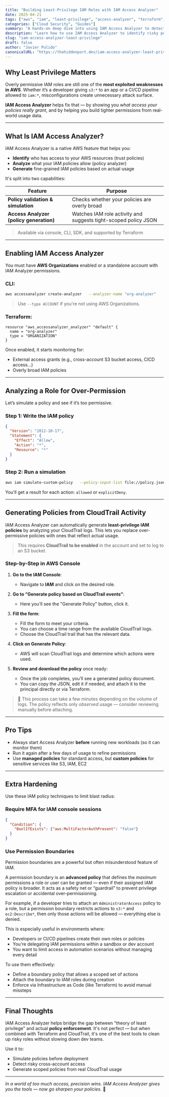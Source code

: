 ```yaml
---
title: "Building Least-Privilege IAM Roles with IAM Access Analyzer"
date: 2025-04-21
tags: ["aws", "iam", "least-privilege", "access-analyzer", "terraform", "security"]
categories: ["Cloud Security", "Guides"]
summary: "A hands-on deep dive into using IAM Access Analyzer to detect, refine, and enforce least-privilege IAM policies in AWS. Includes CLI examples, Terraform integration, and AWS-recommended practices."
description: "Learn how to use IAM Access Analyzer to identify risky permissions, generate fine-tuned IAM policies, and integrate the tool into your AWS development workflow."
slug: "iam-access-analyzer-least-privilege"
draft: false
author: "Javier Pulido"
canonicalURL: "https://thehiddenport.dev/iam-access-analyzer-least-privilege"
---
```


## Why Least Privilege Matters

Overly permissive IAM roles are still one of the **most exploited weaknesses in AWS**. Whether it’s a developer giving `s3:*` to an app or a CI/CD pipeline allowed to `iam:*`, misconfigurations create unnecessary attack surface.

**IAM Access Analyzer** helps fix that — by showing you *what access your policies really grant*, and by helping you build tighter permissions from real-world usage data.

---

## What Is IAM Access Analyzer?

IAM Access Analyzer is a native AWS feature that helps you:

- **Identify** who has access to your AWS resources (trust policies)
- **Analyze** what your IAM policies allow (policy analyzer)
- **Generate** fine-grained IAM policies based on actual usage

It's split into two capabilities:

| Feature | Purpose |
|--------|---------|
| **Policy validation & simulation** | Checks whether your policies are overly broad |
| **Access Analyzer (policy generation)** | Watches IAM role activity and suggests tight-scoped policy JSON |

> Available via console, CLI, SDK, and supported by Terraform

---

## Enabling IAM Access Analyzer

You must have **AWS Organizations** enabled or a standalone account with IAM Analyzer permissions.

### CLI:
```bash
aws accessanalyzer create-analyzer   --analyzer-name "org-analyzer"   --type ORGANIZATION
```

> Use `--type ACCOUNT` if you're not using AWS Organizations.

### Terraform:
```hcl
resource "aws_accessanalyzer_analyzer" "default" {
  name = "org-analyzer"
  type = "ORGANIZATION"
}
```

Once enabled, it starts monitoring for:
- External access grants (e.g., cross-account S3 bucket access, CICD access...)
- Overly broad IAM policies

---

## Analyzing a Role for Over-Permission

Let’s simulate a policy and see if it’s too permissive.

### Step 1: Write the IAM policy
```json
{
  "Version": "2012-10-17",
  "Statement": {
    "Effect": "Allow",
    "Action": "*",
    "Resource": "*"
  }
}
```

### Step 2: Run a simulation
```bash
aws iam simulate-custom-policy   --policy-input-list file://policy.json   --action-names "s3:ListBucket" "ec2:StartInstances" "iam:DeleteUser"
```

You’ll get a result for each action: `allowed` or `explicitDeny`.

---

## Generating Policies from CloudTrail Activity

IAM Access Analyzer can automatically generate **least-privilege IAM policies** by analyzing your CloudTrail logs. This lets you replace over-permissive policies with ones that reflect actual usage.

> This requires **CloudTrail to be enabled** in the account and set to log to an S3 bucket.

### Step-by-Step in AWS Console

1. **Go to the IAM Console**:
   - Navigate to **IAM** and click on the desired role.

2. **Go to “Generate policy based on CloudTrail events”**:
   - Here you’ll see the "Generate Policy" button, click it.

3. **Fill the form**:
   - Fill the form to meet your criteria.
   - You can choose a time range from the available CloudTrail logs.
   - Choose the CloudTrail trail that has the relevant data.

4. **Click on Generate Policy**:
   - AWS will scan CloudTrail logs and determine which actions were used.

5. **Review and download the policy** once ready:
   - Once the job completes, you’ll see a generated policy document.
   - You can copy the JSON, edit it if needed, and attach it to the principal directly or via Terraform.

> 🧠 This process can take a few minutes depending on the volume of logs. The policy reflects only *observed* usage — consider reviewing manually before attaching.

---

## Pro Tips

- Always start Access Analyzer **before** running new workloads (so it can monitor them)
- Run it again after a few days of usage to refine permissions
- Use **managed policies** for standard access, but **custom policies** for sensitive services like S3, IAM, EC2

---

## Extra Hardening

Use these IAM policy techniques to limit blast radius:

### Require MFA for IAM console sessions

```json
{
  "Condition": {
    "BoolIfExists": {"aws:MultiFactorAuthPresent": "false"}
  }
}
```

### Use Permission Boundaries

Permission boundaries are a powerful but often misunderstood feature of IAM.

A permission boundary is an **advanced policy** that defines the *maximum* permissions a role or user can be granted — even if their assigned IAM policy is broader. It acts as a safety net or “guardrail” to prevent privilege escalation or accidental over-permissioning.

For example, if a developer tries to attach an `AdministratorAccess` policy to a role, but a permission boundary restricts actions to `s3:*` and `ec2:Describe*`, then only those actions will be allowed — everything else is denied.

This is especially useful in environments where:
- Developers or CI/CD pipelines create their own roles or policies
- You're delegating IAM permissions within a sandbox or dev account
- You want to limit access in automation scenarios without managing every detail

To use them effectively:
- Define a boundary policy that allows a scoped set of actions
- Attach the boundary to IAM roles during creation
- Enforce via Infrastructure as Code (like Terraform) to avoid manual missteps



---

## Final Thoughts

IAM Access Analyzer helps bridge the gap between "theory of least privilege" and actual **policy enforcement**. It's not perfect — but when combined with Terraform and CloudTrail, it's one of the best tools to clean up risky roles without slowing down dev teams.

Use it to:
- Simulate policies before deployment
- Detect risky cross-account access
- Generate scoped policies from real CloudTrail usage

---

*In a world of too much access, precision wins. IAM Access Analyzer gives you the tools — now go sharpen your policies.* 🔐
